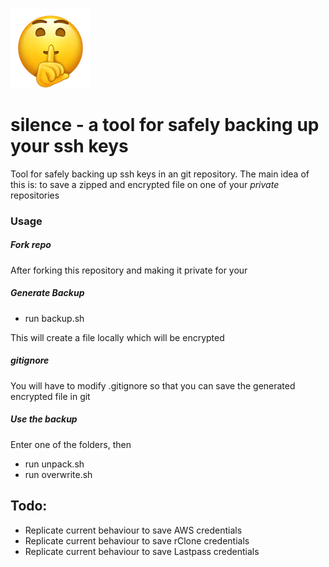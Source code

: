 ![silence](https://raw.githubusercontent.com/iosifv/silence/master/shh.png)

# silence - a tool for safely backing up your ssh keys

Tool for safely backing up ssh keys in an git repository.
The main idea of this is: to save a zipped and encrypted file on one of your *private* repositories

### Usage

##### Fork repo
After forking this repository and making it private for your

##### Generate Backup

- run backup.sh

This will create a file locally which will be encrypted

##### gitignore

You will have to modify .gitignore so that you can save the generated encrypted file in git

##### Use the backup
Enter one of the folders, then

- run unpack.sh
- run overwrite.sh

## Todo:

- Replicate current behaviour to save AWS credentials
- Replicate current behaviour to save rClone credentials
- Replicate current behaviour to save Lastpass credentials